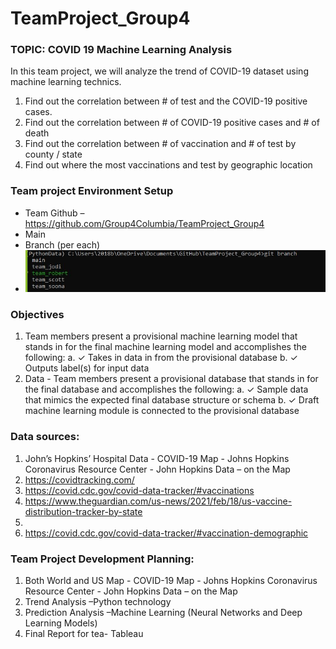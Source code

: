 # TeamProject_Group4


### TOPIC: COVID 19 Machine Learning Analysis
In this team project, we will analyze the trend of COVID-19 dataset using machine learning technics. 
1.	Find out the correlation between # of test and the COVID-19 positive cases.
2.	Find out the correlation between # of COVID-19 positive cases and # of death
3.	Find out the correlation between # of vaccination and # of test by county / state
4.	Find out where the most vaccinations and test by geographic location 


### Team project Environment Setup
- Team Github – https://github.com/Group4Columbia/TeamProject_Group4
- Main 
- Branch (per each) 
- ![team members brach setup](https://github.com/Group4Columbia/TeamProject_Group4/blob/main/Capture_branch.JPG)

### Objectives
1.	Team members present a provisional machine learning model that stands in for the final machine learning model and accomplishes the following: 
a.	✓ Takes in data in from the provisional database 
b.	✓ Outputs label(s) for input data
2.	Data - Team members present a provisional database that stands in for the final database and accomplishes the following: 
a.	✓ Sample data that mimics the expected final database structure or schema 
b.	✓ Draft machine learning module is connected to the provisional database


### Data sources: 
1.	John’s Hopkins’ Hospital Data - COVID-19 Map - Johns Hopkins Coronavirus Resource Center  - John Hopkins Data – on the Map
2.	https://covidtracking.com/
3.	https://covid.cdc.gov/covid-data-tracker/#vaccinations
4.	https://www.theguardian.com/us-news/2021/feb/18/us-vaccine-distribution-tracker-by-state
5.	
6.	https://covid.cdc.gov/covid-data-tracker/#vaccination-demographic

### Team Project Development Planning: 
1.	Both World and US Map - COVID-19 Map - Johns Hopkins Coronavirus Resource Center  - John Hopkins Data – on the Map
2.	Trend Analysis –Python technology
3.	Prediction Analysis –Machine Learning (Neural Networks and Deep Learning Models) 
4.	Final Report for tea- Tableau 

